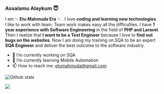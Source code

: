 ### Assalamu Alaykum :innocent:


I am ✨ **Etu Mahmuda Era** ✨ . I love **coding and learning new technologies**. I like to work with team. Team work makes easy all the difficulties. I have **1 year experience with Software Engineering** in the field of **PHP and Laravel**. Then I realize that **I want to be a Test Engineer** because I love to **find out bugs on the websites**. Now I am doing my training on SQA to be an expert **SQA Engineer** and deliver the best outcome to the software industry.

- 🔭 I’m currently working on SQA
- 🌱 I’m currently learning Mobile Automation
- 📫 How to reach me: etumahmuda@gmail.com

![Github stats](https://github-readme-stats.vercel.app/api?username=etu296)

![](https://komarev.com/ghpvc/?username=etu296&style=for-the-badge)
